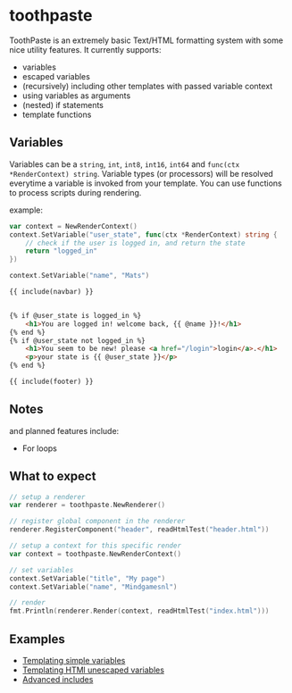 # toothpaste
ToothPaste is an extremely basic Text/HTML formatting system with some nice utility features. It currently supports:
 - variables
 - escaped variables
 - (recursively) including other templates with passed variable context
 - using variables as arguments
 - (nested) if statements
 - template functions

## Variables
Variables can be a `string`, `int`, `int8`, `int16`, `int64` and `func(ctx *RenderContext) string`. Variable types (or processors) will be resolved everytime a variable is invoked from your template. You can use functions to process scripts during rendering.

example:
```go
var context = NewRenderContext()
context.SetVariable("user_state", func(ctx *RenderContext) string {
    // check if the user is logged in, and return the state
    return "logged_in"
})

context.SetVariable("name", "Mats")
```
```html
{{ include(navbar) }}


{% if @user_state is logged_in %}
    <h1>You are logged in! welcome back, {{ @name }}!</h1>
{% end %}
{% if @user_state not logged_in %}
    <h1>You seem to be new! please <a href="/login">login</a>.</h1>
    <p>your state is {{ @user_state }}</p>
{% end %}

{{ include(footer) }}
```

## Notes
and planned features include:
 - For loops

## What to expect
```go
// setup a renderer
var renderer = toothpaste.NewRenderer()

// register global component in the renderer
renderer.RegisterComponent("header", readHtmlTest("header.html"))

// setup a context for this specific render
var context = toothpaste.NewRenderContext()

// set variables
context.SetVariable("title", "My page")
context.SetVariable("name", "Mindgamesnl")

// render
fmt.Println(renderer.Render(context, readHtmlTest("index.html")))
```

## Examples
 - [Templating simple variables](examples/simple-variable/)
 - [Templating HTMl unescaped variables](examples/unescaped-variable/)
 - [Advanced includes](examples/include-example/)
